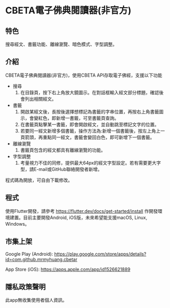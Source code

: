 # CBETA電子佛典閱讀器(非官方)

## 特色

搜尋經文、書籤功能、離線瀏覽、暗色模式、字型調整。

## 介紹

CBETA電子佛典閱讀器(非官方)，使用CBETA API存取電子佛經，支援以下功能

* 搜尋
    1. 在目錄頁，按下右上角放大鏡圖示。在對話框輸入經文部分標題，確認後會列出相關經文。
* 書籤
    1. 開啟某經文後，長按後選擇想標記為書籤的字串位置，再按右上角書籤圖示，會變紅色，即新增一書籤，可至書籤頁查詢。
    2. 在書籤頁點擊某一書籤，即會開啟經文，並自動跳至標記文字的位置。
    3. 若要同一經文新增多個書籤，操作方法為:新增一個書籤後，按左上角上一頁箭頭，再重點同一經文，書籤會變回白色，即可新增下一個書籤。
* 離線瀏覽
    1. 書籤頁包含的經文都具有離線瀏覽的功能。
* 字型調整
    1. 考量視力不佳的同修，提供最大64px的經文字型設定。若有需要更大字型，請E-mail或GitHub聯絡開發者新增。

程式碼為開放，可自由下載修改。

## 程式

使用Flutter開發，請參考 https://flutter.dev/docs/get-started/install 作開發環境建置。目前主要開發Android, iOS版，未來希望能支援macOS, Linux, Windows。

## 市集上架

Google Play (Android): https://play.google.com/store/apps/details?id=com.github.mrmyhuang.cbetar

App Store (iOS): https://apps.apple.com/app/id1526621889 

## 隱私政策聲明

此app無收集使用者個人資訊。
